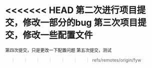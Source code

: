 <<<<<<< HEAD
第二次进行项目提交，修改一部分的bug
第三次项目提交，修改一些配置文件
=======
第四次提交，只是更改一下配置问题
第五次提交，测试
>>>>>>> refs/remotes/origin/fyw
